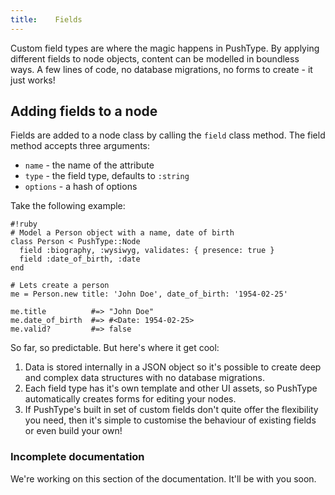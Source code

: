 ```yaml
---
title:    Fields
---
```


Custom field types are where the magic happens in PushType. By applying different fields to node objects, content can be modelled in boundless ways. A few lines of code, no database migrations, no forms to create - it just works!

## Adding fields to a node

Fields are added to a node class by calling the `field` class method. The field method accepts three arguments:

* `name` - the name of the attribute
* `type` - the field type, defaults to `:string`
* `options` - a hash of options

Take the following example:
  
    #!ruby
    # Model a Person object with a name, date of birth
    class Person < PushType::Node
      field :biography, :wysiwyg, validates: { presence: true }
      field :date_of_birth, :date
    end
    
    # Lets create a person
    me = Person.new title: 'John Doe', date_of_birth: '1954-02-25'
    
    me.title          #=> "John Doe"
    me.date_of_birth  #=> #<Date: 1954-02-25>
    me.valid?         #=> false

So far, so predictable. But here's where it get cool:

1. Data is stored internally in a JSON object so it's possible to create deep and complex data structures with no database migrations.
2. Each field type has it's own template and other UI assets, so PushType automatically creates forms for editing your nodes.
3. If PushType's built in set of custom fields don't quite offer the flexibility you need, then it's simple to customise the behaviour of existing fields or even build your own!


<div class="panel callout warning">
  <h3>Incomplete documentation</h3>
  <p>We're working on this section of the documentation. It'll be with you soon.</p>
</div>
